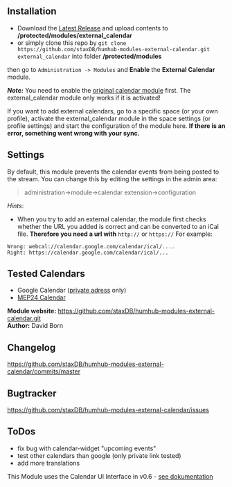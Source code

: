 ## Installation
- Download the [Latest Release](https://github.com/staxDB/humhub-modules-external-calendar/releases) and upload contents to **/protected/modules/external_calendar**
- or simply clone this repo by `git clone https://github.com/staxDB/humhub-modules-external-calendar.git external_calendar` into folder **/protected/modules**

then go to `Administration -> Modules` and **Enable** the **External Calendar** module.

**_Note:_** You need to enable the [original calendar module](https://github.com/humhub/humhub-modules-calendar) first. The external_calendar module only works if it is activated!

If you want to add external calendars, go to a specific space (or your own profile), activate the external_calendar module in the space settings (or profile settings) and start the configuration of the module here.
**If there is an error, something went wrong with your sync.**

## Settings
By default, this module prevents the calendar events from being posted to the stream. You can change this by editing the settings in the admin area:
> administration->module->calendar extension->configuration


*Hints*:
- When you try to add an external calendar, the module first checks whether the URL you added is correct and can be converted to an iCal file.
**Therefore you need a url with** `http://` or `https://`
For example:
```
Wrong: webcal://calendar.google.com/calendar/ical/....
Right: https://calendar.google.com/calendar/ical/...
```

## Tested Calendars
- Google Calendar ([private adress](https://support.google.com/calendar/answer/37648?hl=en) only)
- [MEP24 Calendar](https://www.mep24software.de/kalender-freigeben/)

__Module website:__ <https://github.com/staxDB/humhub-modules-external-calendar.git>    
__Author:__ David Born    

## Changelog
<https://github.com/staxDB/humhub-modules-external-calendar/commits/master>

## Bugtracker
<https://github.com/staxDB/humhub-modules-external-calendar/issues>

## ToDos
- fix bug with calendar-widget "upcoming events"
- test other calendars than google (only private link tested)
- add more translations


This Module uses the Calendar UI Interface in v0.6 - [see dokumentation](https://github.com/humhub/humhub-modules-calendar/blob/master/docs/interface.md)
